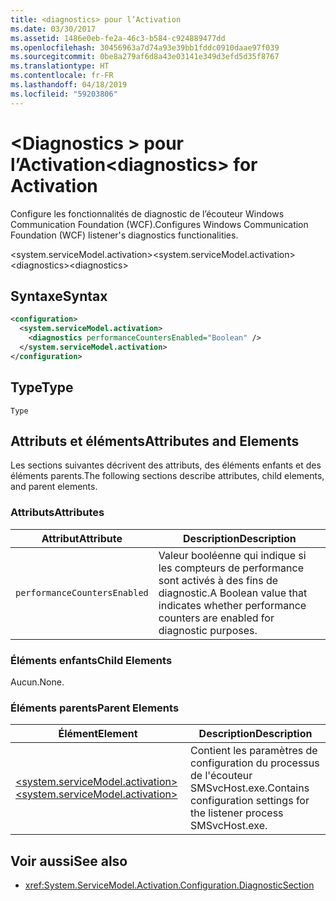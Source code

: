 ```yaml
---
title: <diagnostics> pour l’Activation
ms.date: 03/30/2017
ms.assetid: 1486e0eb-fe2a-46c3-b584-c924889477dd
ms.openlocfilehash: 30456963a7d74a93e39bb1fddc0910daae97f039
ms.sourcegitcommit: 0be8a279af6d8a43e03141e349d3efd5d35f8767
ms.translationtype: HT
ms.contentlocale: fr-FR
ms.lasthandoff: 04/18/2019
ms.locfileid: "59203806"
---
```

# <a name="diagnostics-for-activation"></a><span data-ttu-id="8096d-102">\<Diagnostics > pour l’Activation</span><span class="sxs-lookup"><span data-stu-id="8096d-102">\<diagnostics> for Activation</span></span>
<span data-ttu-id="8096d-103">Configure les fonctionnalités de diagnostic de l’écouteur Windows Communication Foundation (WCF).</span><span class="sxs-lookup"><span data-stu-id="8096d-103">Configures Windows Communication Foundation (WCF) listener's diagnostics functionalities.</span></span>  
  
 <span data-ttu-id="8096d-104">\<system.serviceModel.activation></span><span class="sxs-lookup"><span data-stu-id="8096d-104">\<system.serviceModel.activation></span></span>  
<span data-ttu-id="8096d-105">\<diagnostics></span><span class="sxs-lookup"><span data-stu-id="8096d-105">\<diagnostics></span></span>  
  
## <a name="syntax"></a><span data-ttu-id="8096d-106">Syntaxe</span><span class="sxs-lookup"><span data-stu-id="8096d-106">Syntax</span></span>  
  
```xml  
<configuration>
  <system.serviceModel.activation>
    <diagnostics performanceCountersEnabled="Boolean" />
  </system.serviceModel.activation>
</configuration>
```  
  
## <a name="type"></a><span data-ttu-id="8096d-107">Type</span><span class="sxs-lookup"><span data-stu-id="8096d-107">Type</span></span>  
 `Type`  
  
## <a name="attributes-and-elements"></a><span data-ttu-id="8096d-108">Attributs et éléments</span><span class="sxs-lookup"><span data-stu-id="8096d-108">Attributes and Elements</span></span>  
 <span data-ttu-id="8096d-109">Les sections suivantes décrivent des attributs, des éléments enfants et des éléments parents.</span><span class="sxs-lookup"><span data-stu-id="8096d-109">The following sections describe attributes, child elements, and parent elements.</span></span>  
  
### <a name="attributes"></a><span data-ttu-id="8096d-110">Attributs</span><span class="sxs-lookup"><span data-stu-id="8096d-110">Attributes</span></span>  
  
|<span data-ttu-id="8096d-111">Attribut</span><span class="sxs-lookup"><span data-stu-id="8096d-111">Attribute</span></span>|<span data-ttu-id="8096d-112">Description</span><span class="sxs-lookup"><span data-stu-id="8096d-112">Description</span></span>|  
|---------------|-----------------|  
|`performanceCountersEnabled`|<span data-ttu-id="8096d-113">Valeur booléenne qui indique si les compteurs de performance sont activés à des fins de diagnostic.</span><span class="sxs-lookup"><span data-stu-id="8096d-113">A Boolean value that indicates whether performance counters are enabled for diagnostic purposes.</span></span>|  
  
### <a name="child-elements"></a><span data-ttu-id="8096d-114">Éléments enfants</span><span class="sxs-lookup"><span data-stu-id="8096d-114">Child Elements</span></span>  
 <span data-ttu-id="8096d-115">Aucun.</span><span class="sxs-lookup"><span data-stu-id="8096d-115">None.</span></span>  
  
### <a name="parent-elements"></a><span data-ttu-id="8096d-116">Éléments parents</span><span class="sxs-lookup"><span data-stu-id="8096d-116">Parent Elements</span></span>  
  
|<span data-ttu-id="8096d-117">Élément</span><span class="sxs-lookup"><span data-stu-id="8096d-117">Element</span></span>|<span data-ttu-id="8096d-118">Description</span><span class="sxs-lookup"><span data-stu-id="8096d-118">Description</span></span>|  
|-------------|-----------------|  
|[<span data-ttu-id="8096d-119">\<system.serviceModel.activation></span><span class="sxs-lookup"><span data-stu-id="8096d-119">\<system.serviceModel.activation></span></span>](../../../../../docs/framework/configure-apps/file-schema/wcf/system-servicemodel-activation.md)|<span data-ttu-id="8096d-120">Contient les paramètres de configuration du processus de l'écouteur SMSvcHost.exe.</span><span class="sxs-lookup"><span data-stu-id="8096d-120">Contains configuration settings for the listener process SMSvcHost.exe.</span></span>|  
  
## <a name="see-also"></a><span data-ttu-id="8096d-121">Voir aussi</span><span class="sxs-lookup"><span data-stu-id="8096d-121">See also</span></span>

- <xref:System.ServiceModel.Activation.Configuration.DiagnosticSection>
